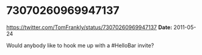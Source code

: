# 73070260969947137
https://twitter.com/TomFrankly/status/73070260969947137
**Date:** 2011-05-24

Would anybody like to hook me up with a #HelloBar invite?
